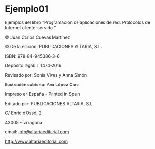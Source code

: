 # Ejemplo01
Ejemplos del libro "Programación de aplicaciones de red. Protocolos de Internet cliente-servidor"

© Juan Carlos Cuevas Martínez

© De la edición: PUBLICACIONES ALTARIA, S.L.

ISBN: 978-84-945386-3-6

Depósito legal: T 1474-2016

Revisado por: Sonia Vives y Anna Simón

Ilustración cubierta: Ana López Caro

Impreso en España - Printed in Spain

Editado por:
PUBLICACIONES ALTARIA, S.L.

C/ Enric d’Ossó, 2

43005 -Tarragona

email: info@altariaeditorial.com

http://www.altariaeditorial.com

